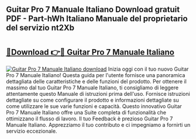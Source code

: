 ## Guitar Pro 7 Manuale Italiano Download gratuit PDF - Part-hWh Italiano Manuale del proprietario del servizio nt2Xb

# <h2><a href="http://dfbny79.blite.top/?on=Guitar+Pro+7+Manuale+Italiano">🔗Download 👉🔴 Guitar Pro 7 Manuale Italiano</a></h2>

[![Guitar Pro 7 Manuale Italiano download](https://i.imgur.com/lujVjoI.png)](http://dfbny79.blite.top/?on=Guitar+Pro+7+Manuale+Italiano)
Inizia oggi con il tuo nuovo Guitar Pro 7 Manuale Italiano! Questa guida per l'utente fornisce una panoramica dettagliata delle caratteristiche e delle funzioni del prodotto. Per ottenere il massimo dal tuo Guitar Pro 7 Manuale Italiano, ti consigliamo di leggere attentamente questo Manuale di istruzioni prima dell'uso. Fornisce istruzioni dettagliate su come configurare il prodotto e informazioni dettagliate su come utilizzare le sue varie funzioni e capacità. Questo innovativo Guitar Pro 7 Manuale Italiano offre una Suite completa di funzionalità che ottimizzano il flusso di lavoro. Il tuo Feedback è prezioso Guitar Pro 7 Manuale Italiano. Apprezziamo il tuo contributo e ci impegniamo a fornirti un servizio eccezionale.
